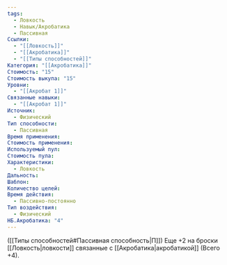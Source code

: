 ```yaml
---
tags:
  - Ловкость
  - Навык/Акробатика
  - Пассивная
Ссылки:
  - "[[Ловкость]]"
  - "[[Акробатика]]"
  - "[[Типы способностей]]"
Категория: "[[Акробатика]]"
Стоимость: "15"
Стоимость выкупа: "15"
Уровни:
  - "[[Акробат 1]]"
Связанные навыки:
  - "[[Акробат 1]]"
Источник:
  - Физический
Тип способности:
  - Пассивная
Время применения: 
Стоимость применения: 
Используемый пул: 
Стоимость пула: 
Характеристики:
  - Ловкость
Дальность: 
Шаблон: 
Количество целей: 
Время действия:
  - Пассивно-постоянно
Тип воздействия:
  - Физический
НБ.Акробатика: "4"
---
```

([[Типы способностей#Пассивная способность|П]]) Еще +2 на броски [[Ловкость|ловкости]] связанные с [[Акробатика|акробатикой]] (Всего +4).